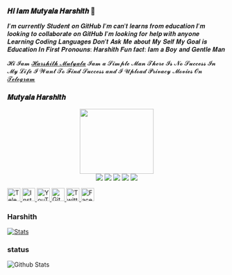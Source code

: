 ### 𝑯𝒊 𝑰𝒂𝒎 𝑴𝒖𝒕𝒚𝒂𝒍𝒂 𝑯𝒂𝒓𝒔𝒉𝒊𝒕𝒉 👋

𝑰’𝒎 𝒄𝒖𝒓𝒓𝒆𝒏𝒕𝒍𝒚 𝑺𝒕𝒖𝒅𝒆𝒏𝒕 𝒐𝒏 𝑮𝒊𝒕𝑯𝒖𝒃
𝑰’𝒎 𝒄𝒂𝒏'𝒕 𝒍𝒆𝒂𝒓𝒏𝒔 𝒇𝒓𝒐𝒎 𝒆𝒅𝒖𝒄𝒂𝒕𝒊𝒐𝒏
𝑰’𝒎 𝒍𝒐𝒐𝒌𝒊𝒏𝒈 𝒕𝒐 𝒄𝒐𝒍𝒍𝒂𝒃𝒐𝒓𝒂𝒕𝒆 𝒐𝒏 𝑮𝒊𝒕𝑯𝒖𝒃
𝑰’𝒎 𝒍𝒐𝒐𝒌𝒊𝒏𝒈 𝒇𝒐𝒓 𝒉𝒆𝒍𝒑 𝒘𝒊𝒕𝒉 𝒂𝒏𝒚𝒐𝒏𝒆 𝑳𝒆𝒂𝒓𝒏𝒊𝒏𝒈 𝑪𝒐𝒅𝒊𝒏𝒈 𝑳𝒂𝒏𝒈𝒖𝒂𝒈𝒆𝒔
𝑫𝒐𝒏'𝒕 𝑨𝒔𝒌 𝑴𝒆 𝒂𝒃𝒐𝒖𝒕 𝑴𝒚 𝑺𝒆𝒍𝒇
𝑴𝒚 𝑮𝒐𝒂𝒍 𝒊𝒔 𝑬𝒅𝒖𝒄𝒂𝒕𝒊𝒐𝒏 𝑰𝒏 𝑭𝒊𝒓𝒔𝒕
𝑷𝒓𝒐𝒏𝒐𝒖𝒏𝒔: 𝑯𝒂𝒓𝒔𝒉𝒊𝒕𝒉
𝑭𝒖𝒏 𝒇𝒂𝒄𝒕: 𝑰𝒂𝒎 𝒂 𝑩𝒐𝒚 𝒂𝒏𝒅 𝑮𝒆𝒏𝒕𝒍𝒆 𝑴𝒂𝒏

𝓗𝓲 𝓘𝓪𝓶 [𝓗𝓪𝓻𝓼𝓱𝓲𝓽𝓱 𝓜𝓾𝓽𝔂𝓪𝓵𝓪](https://t.me/Harshith_Mutyala) 𝓘𝓪𝓶 𝓪 𝓢𝓲𝓶𝓹𝓵𝓮 𝓜𝓪𝓷 𝓣𝓱𝓮𝓻𝓮 𝓘𝓼 𝓝𝓸 𝓢𝓾𝓬𝓬𝓮𝓼𝓼 𝓘𝓷 𝓜𝔂 𝓛𝓲𝓯𝓮 𝓘 𝓦𝓪𝓷𝓽 𝓣𝓸 𝓕𝓲𝓷𝓭 𝓢𝓾𝓬𝓬𝓮𝓼𝓼 𝓪𝓷𝓭 𝓘 𝓤𝓹𝓵𝓸𝓪𝓭 𝓟𝓻𝓲𝓿𝓪𝓬𝔂 𝓜𝓸𝓿𝓲𝓮𝓼 𝓞𝓷 [𝓣𝓮𝓵𝓮𝓰𝓻𝓪𝓶](https://t.me/Harshith_Studios)

### 𝑴𝒖𝒕𝒚𝒂𝒍𝒂 𝑯𝒂𝒓𝒔𝒉𝒊𝒕𝒉

<p align="middle">
<img src="https://telegra.ph/file/30ca4ce92f146fc14b4d6.jpg" width="170" height="150"><br>
<img src="https://badgen.net/badge/Name/Harshith/black?icon=awesome&labelColor=0080FF"></a>
<img src="https://badgen.net/badge/Skills/python/purple?icon=terminal&labelColor=red"></a>
<a href="https://telegram.dog/Harshith_Mutyala"><img src="https://img.shields.io/badge/Telegram-Channel-blue.svg?logo=telegram"></a>
<a href="https://github.com/MutyalaHarshith"><img src="https://badgen.net/badge/Follow%20on%20/GitHub/80FF00?icon=github&labelColor=black"></a>
<a href="https://youtube.com/channel/UCE72_6rmOJYa6JTXNaZ5LSw"><img src="https://img.shields.io/badge/YouTube-Channel-FF3333.svg?logo=youtube&logoColor=FF3333"></a>
<p align="left">
</p>

<a href="https://t.me/Harshith_Mutyala">
    <img alt="Telegram" width="30px" src="https://cdn.jsdelivr.net/npm/simple-icons@3.2.0/icons/telegram.svg" />
  </a>

<a href="https://instagram.com/mutyala.harshith">
    <img alt="Instagram" width="30px" src="https://cdn.jsdelivr.net/npm/simple-icons@3.2.0/icons/instagram.svg" />
  </a>

<a href="https://youtube.com/channel/UCE72_6rmOJYa6JTXNaZ5LSw">
    <img alt="YouTube" width="30px" src="https://cdn.jsdelivr.net/npm/simple-icons@3.2.0/icons/youtube.svg" />
  </a>

<a href="https://github.com/MutyalaHarshith">
    <img alt="GitHub" width="30px" src="https://cdn.jsdelivr.net/npm/simple-icons@3.2.0/icons/github.svg" />
  </a>

<a href="https://twitter.com/MutyalaHarshith">
    <img alt="Twitter" width="30px" src="https://cdn.jsdelivr.net/npm/simple-icons@3.2.0/icons/twitter.svg" />
  </a>

<a href="https://www.facebook.com/Mutyala.Harshith">
    <img alt="Facebook" width="30px" src="https://cdn.jsdelivr.net/npm/simple-icons@3.2.0/icons/facebook.svg" />
  </a>

### Harshith
[![Stats](https://github-readme-stats.vercel.app/api?username=MutyalaHarshith&hide=prs&count_private=true&show_icons=true&theme=algolia)](https://github.com/MutyalaHarshith/github-readme-stats)


### status
![Github Stats](https://github-stats-alpha.vercel.app/api/?username=MutyalaHarshith&tc=323&ic=323)
